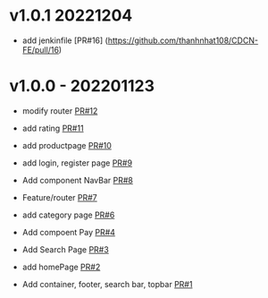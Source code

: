# v1.0.1 20221204
* add jenkinfile
[PR#16] (https://github.com/thanhnhat108/CDCN-FE/pull/16)

# v1.0.0 - 202201123
* modify router
[PR#12](https://github.com/thanhnhat108/CDCN-FE/pull/12)

* add rating
[PR#11](https://github.com/thanhnhat108/CDCN-FE/pull/11)

* add productpage
[PR#10](https://github.com/thanhnhat108/CDCN-FE/pull/10)

* add login, register page
[PR#9](https://github.com/thanhnhat108/CDCN-FE/pull/9)

* Add component NavBar
[PR#8](https://github.com/thanhnhat108/CDCN-FE/pull/8)

* Feature/router
[PR#7](https://github.com/thanhnhat108/CDCN-FE/pull/7)

* add category page
[PR#6](https://github.com/thanhnhat108/CDCN-FE/pull/6)

* Add compoent Pay
[PR#4](https://github.com/thanhnhat108/CDCN-FE/pull/4)

* Add Search Page
[PR#3](https://github.com/thanhnhat108/CDCN-FE/pull/3)

* add homePage
[PR#2](https://github.com/thanhnhat108/CDCN-FE/pull/2)

* Add container, footer, search bar, topbar
[PR#1](https://github.com/thanhnhat108/CDCN-FE/pull/1)
